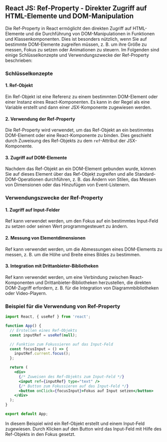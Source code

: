 ## React JS: Ref-Property - Direkter Zugriff auf HTML-Elemente und DOM-Manipulation

Die Ref-Property in React ermöglicht den direkten Zugriff auf HTML-Elemente und die Durchführung von DOM-Manipulationen in Funktionen und Klassenkomponenten. Dies ist besonders nützlich, wenn Sie auf bestimmte DOM-Elemente zugreifen müssen, z. B. um ihre Größe zu messen, Fokus zu setzen oder Animationen zu steuern. Im Folgenden sind einige Schlüsselkonzepte und Verwendungszwecke der Ref-Property beschrieben:

### Schlüsselkonzepte

#### 1. Ref-Objekt

Ein Ref-Objekt ist eine Referenz zu einem bestimmten DOM-Element oder einer Instanz eines React-Komponenten. Es kann in der Regel als eine Variable erstellt und dann einer JSX-Komponente zugewiesen werden.

#### 2. Verwendung der Ref-Property

Die Ref-Property wird verwendet, um das Ref-Objekt an ein bestimmtes DOM-Element oder eine React-Komponente zu binden. Dies geschieht durch Zuweisung des Ref-Objekts zu dem `ref`-Attribut der JSX-Komponente.

#### 3. Zugriff auf DOM-Elemente

Nachdem das Ref-Objekt an ein DOM-Element gebunden wurde, können Sie auf dieses Element über das Ref-Objekt zugreifen und alle Standard-DOM-Operationen durchführen, z. B. das Ändern von Stilen, das Messen von Dimensionen oder das Hinzufügen von Event-Listenern.

### Verwendungszwecke der Ref-Property

#### 1. Zugriff auf Input-Felder

Ref kann verwendet werden, um den Fokus auf ein bestimmtes Input-Feld zu setzen oder seinen Wert programmgesteuert zu ändern.

#### 2. Messung von Elementdimensionen

Ref kann verwendet werden, um die Abmessungen eines DOM-Elements zu messen, z. B. um die Höhe und Breite eines Bildes zu bestimmen.

#### 3. Integration mit Drittanbieter-Bibliotheken

Ref kann verwendet werden, um eine Verbindung zwischen React-Komponenten und Drittanbieter-Bibliotheken herzustellen, die direkten DOM-Zugriff erfordern, z. B. für die Integration von Diagrammbibliotheken oder Video-Playern.

### Beispiel für die Verwendung von Ref-Property

```jsx
import React, { useRef } from 'react';

function App() {
  // Erstellen eines Ref-Objekts
  const inputRef = useRef(null);

  // Funktion zum Fokussieren auf das Input-Feld
  const focusInput = () => {
    inputRef.current.focus();
  };

  return (
    <div>
      {/* Zuweisen des Ref-Objekts zum Input-Feld */}
      <input ref={inputRef} type="text" />
      {/* Button zum Fokussieren auf das Input-Feld */}
      <button onClick={focusInput}>Fokus auf Input setzen</button>
    </div>
  );
}

export default App;
```

In diesem Beispiel wird ein Ref-Objekt erstellt und einem Input-Feld zugewiesen. Durch Klicken auf den Button wird das Input-Feld mit Hilfe des Ref-Objekts in den Fokus gesetzt.